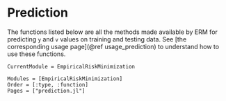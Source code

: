 # Prediction

The functions listed below are all the methods made available by ERM
for predicting `y` and `v` values on training and testing data. See
[the corresponding usage page](@ref usage_prediction) to understand how to use
these functions.

```@meta
CurrentModule = EmpiricalRiskMinimization
```

```@autodocs
Modules = [EmpiricalRiskMinimization]
Order = [:type, :function]
Pages = ["prediction.jl"]
```
